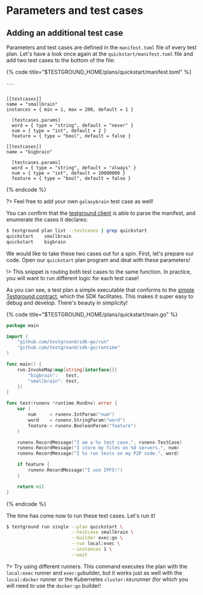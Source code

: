 # Parameters and test cases

## Adding an additional test case

Parameters and test cases are defined in the `manifest.toml` file of every test plan. Let's have a look once again at the `quickstart/manifest.toml` file and add two test cases to the bottom of the file:

{% code title="$TESTGROUND\_HOME/plans/quickstart/manifest.toml" %}
```text
...


[[testcases]]
name = "smallbrain"
instances = { min = 1, max = 200, default = 1 }

  [testcases.params]
  word = { type = "string", default = "never" }
  num = { type = "int", default = 2 }
  feature = { type = "bool", default = false }

[[testcases]]
name = "bigbrain"

  [testcases.params]
  word = { type = "string", default = "always" }
  num = { type = "int", default = 10000000 }
  feature = { type = "bool", default = false }
```
{% endcode %}

?> Feel free to add your own `galaxybrain` test case as well!

You can confirm that the [testground client](../concepts-and-architecture/daemon-and-client.md#testground-client) is able to parse the manifest, and enumerate the cases it declares:

```bash
$ testground plan list --testcases | grep quickstart
quickstart    smallbrain
quickstart    bigbrain
```

We would like to take these two cases out for a spin. First, let's prepare our code. Open our `quickstart` plan program and deal with these parameters!

!> This snippet is routing both test cases to the same function. In practice, you will want to run different logic for each test case!

As you can see, a test plan a simple executable that conforms to the [simple Testground contract](../concepts-and-architecture/test-structure.md#the-test-plan-less-than-greater-than-testground-contract), which the SDK facilitates. This makes it super easy to debug and develop. There's beauty in simplicity!

{% code title="$TESTGROUND\_HOME/plans/quickstart/main.go" %}
```go
package main

import (
	"github.com/testground/sdk-go/run"
	"github.com/testground/sdk-go/runtime"
)

func main() {
	run.InvokeMap(map[string]interface{}{
		"bigbrain":   test,
		"smallbrain": test,
	})
}

func test(runenv *runtime.RunEnv) error {
	var (
		num     = runenv.IntParam("num")
		word    = runenv.StringParam("word")
		feature = runenv.BooleanParam("feature")
	)

	runenv.RecordMessage("I am a %s test case.", runenv.TestCase)
	runenv.RecordMessage("I store my files on %d servers.", num)
	runenv.RecordMessage("I %s run tests on my P2P code.", word)

	if feature {
		runenv.RecordMessage("I use IPFS!")
	}

	return nil
}
```
{% endcode %}

The time has come now to run these test cases. Let's run it!

```bash
$ testground run single --plan quickstart \
                        --testcase smallbrain \
                        --builder exec:go \
                        --run local:exec \
                        --instances 1 \
                        --wait
```

?> Try using different runners. This command executes the plan with the `local:exec` runner and `exec:go`builder, but it works just as well with the `local:docker` runner or the Kubernetes `cluster:k8s`runner \(for which you will need to use the `docker:go` builder!
